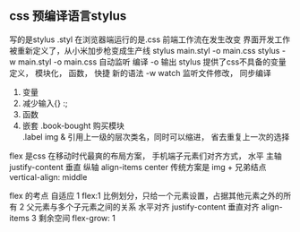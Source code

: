 ## css 预编译语言stylus
写的是stylus .styl 在浏览器端运行的是.css
前端工作流在发生改变
界面开发工作被重新定义了，从小米加步枪变成生产线
stylus main.styl -o main.css
stylus -w main.styl -o main.css 自动监听
编译   -o 输出
stylus 提供了css不具备的变量定义， 模块化， 函数， 快捷   新的语法
-w watch 监听文件修改， 同步编译

1. 变量
2. 减少输入{} :;
3. 函数
4. 嵌套
    .book-bought 购买模块    
        .label
            img
    & 引用上一级的层次类名，同时可以缩进，
    省去重复上一次的选择

flex 是css 在移动时代最爽的布局方案， 手机端子元素们对齐方式，
    水平 主轴 justify-content
    垂直 纵轴 align-items center 
    传统方案是 img + 兄弟结点 vertical-align: middle

flex 的考点 自适应
    1 flex:1 比例划分，只给一个元素设置，占据其他元素之外的所有
    2 父元素与多个子元素之间的关系
        水平对齐 justify-content
        垂直对齐 align-items
    3 剩余空间 flex-grow: 1